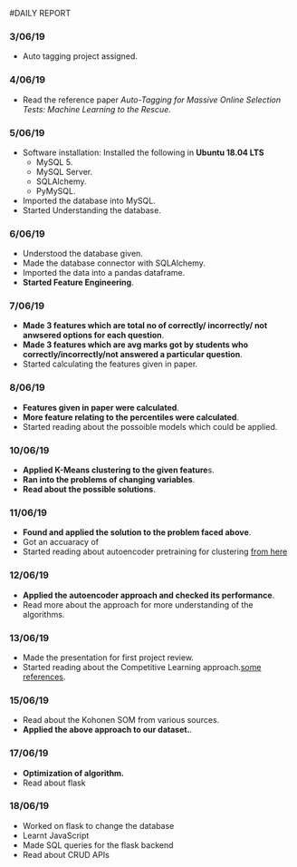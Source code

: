 #DAILY REPORT

### 3/06/19
  - Auto tagging project assigned.
### 4/06/19
  - Read the reference paper _Auto-Tagging for Massive Online Selection Tests: Machine Learning to the Rescue_.
### 5/06/19
  - Software installation: Installed the following in **Ubuntu 18.04 LTS**
    - MySQL 5.
    - MySQL Server.
    - SQLAlchemy.
    - PyMySQL.
  - Imported the database into MySQL.
  - Started Understanding the database.
### 6/06/19
  - Understood the database given.
  - Made the database connector with SQLAlchemy.
  - Imported the data into a pandas dataframe.
  - **Started Feature Engineering**.
### 7/06/19
  - **Made 3 features which are total no of correctly/ incorrectly/ not anwsered options for each question**.
  - **Made 3 features which are avg marks got by students who correctly/incorrectly/not answered a particular question**.
  - Started calculating the features given in paper.
### 8/06/19
  - **Features given in paper were calculated**.
  - **More feature relating to the percentiles were calculated**.
  - Started reading about the possoible models which could be applied.
### 10/06/19
  - **Applied K-Means clustering to the given feature**s.
  - **Ran into the problems of changing variables**.
  - **Read about the possible solutions**.
### 11/06/19
  - **Found and applied the solution to the problem faced above**.
  - Got an accuaracy of 
  - Started reading about autoencoder pretraining for clustering [from here](https://www.dlology.com/blog/how-to-do-unsupervised-clustering-with-keras/)
### 12/06/19
  - **Applied the autoencoder approach and checked its performance**.
  - Read more about the approach for more understanding of the algorithms.
### 13/06/19
  - Made the presentation for first project review.
  - Started reading about the Competitive Learning approach.[some references](http://labs.seas.wustl.edu/bme/raman/Lectures/Lecture10_CompetitiveLearning.pdf).
### 15/06/19
  - Read about the Kohonen SOM from various sources.
  - **Applied the above approach to our dataset.**.
### 17/06/19
  - **Optimization of algorithm.**
  - Read about flask
### 18/06/19
  - Worked on flask to change the database
  - Learnt JavaScript
  - Made SQL queries for the flask backend
  - Read about CRUD APIs

